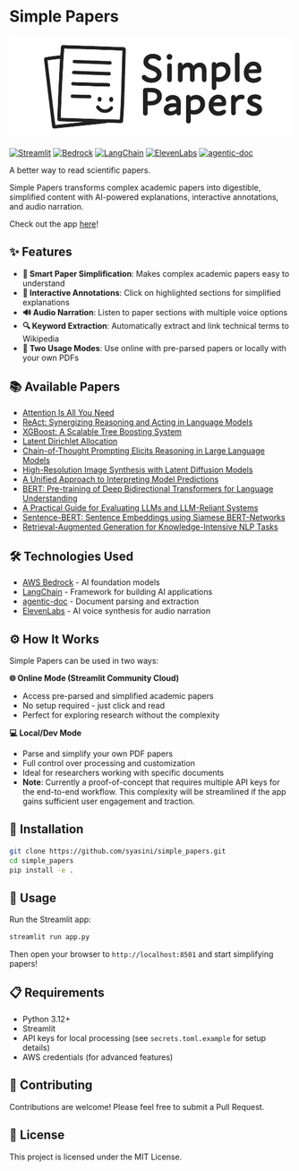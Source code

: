 # Simple Papers

![Simple Papers Logo](media/logo_small.png)

[![Streamlit](https://img.shields.io/badge/Streamlit-FF4B4B?style=for-the-badge&logo=streamlit&logoColor=white)](https://streamlit.io/)
[![Bedrock](https://img.shields.io/badge/AWS%20Bedrock-FF9900?style=for-the-badge&logo=amazonaws&logoColor=white)](https://aws.amazon.com/bedrock/)
[![LangChain](https://img.shields.io/badge/LangChain-1C3C3C?style=for-the-badge&logo=langchain&logoColor=white)](https://langchain.com/)
[![ElevenLabs](https://img.shields.io/badge/ElevenLabs-000000?style=for-the-badge&logo=elevenlabs&logoColor=white)](https://elevenlabs.io/)
[![agentic-doc](https://img.shields.io/badge/agentic--doc-4285F4?style=for-the-badge&logo=python&logoColor=white)](https://pypi.org/project/agentic-doc/)

A better way to read scientific papers. 

Simple Papers transforms complex academic papers into digestible, simplified content with AI-powered explanations, interactive annotations, and audio narration.

Check out the app [here](https://simplepapers.streamlit.app/)!

## ✨ Features

- **📄 Smart Paper Simplification**: Makes complex academic papers easy to understand
- **🎯 Interactive Annotations**: Click on highlighted sections for simplified explanations
- **🔊 Audio Narration**: Listen to paper sections with multiple voice options
- **🔍 Keyword Extraction**: Automatically extract and link technical terms to Wikipedia
- **📱 Two Usage Modes**: Use online with pre-parsed papers or locally with your own PDFs

## 📚 Available Papers

- [Attention Is All You Need](https://simplepapers.streamlit.app/?paper=1706.03762v7)
- [ReAct: Synergizing Reasoning and Acting in Language Models](https://simplepapers.streamlit.app/?paper=2210.03629)
- [XGBoost: A Scalable Tree Boosting System](https://simplepapers.streamlit.app/?paper=1603.02754v3)
- [Latent Dirichlet Allocation](https://simplepapers.streamlit.app/?paper=jair03-lda)
- [Chain-of-Thought Prompting Elicits Reasoning in Large Language Models](https://simplepapers.streamlit.app/?paper=2201.11903v6)
- [High-Resolution Image Synthesis with Latent Diffusion Models](https://simplepapers.streamlit.app/?paper=2112.10752v2)
- [A Unified Approach to Interpreting Model Predictions](https://simplepapers.streamlit.app/?paper=1705.07874v2)
- [BERT: Pre-training of Deep Bidirectional Transformers for Language Understanding](https://simplepapers.streamlit.app/?paper=1810.04805v2)
- [A Practical Guide for Evaluating LLMs and LLM-Reliant Systems](https://simplepapers.streamlit.app/?paper=2506.13023v2)
- [Sentence-BERT: Sentence Embeddings using Siamese BERT-Networks](https://simplepapers.streamlit.app/?paper=1908.10084v1)
- [Retrieval-Augmented Generation for Knowledge-Intensive NLP Tasks](https://simplepapers.streamlit.app/?paper=2005.11401v4)

## 🛠️ Technologies Used

- [AWS Bedrock](https://aws.amazon.com/bedrock/) - AI foundation models 
- [LangChain](https://langchain.com/) - Framework for building AI applications
- [agentic-doc](https://pypi.org/project/agentic-doc/) - Document parsing and extraction
- [ElevenLabs](https://elevenlabs.io/) - AI voice synthesis for audio narration

## ⚙️ How It Works


Simple Papers can be used in two ways:

**🌐 Online Mode (Streamlit Community Cloud)**
- Access pre-parsed and simplified academic papers
- No setup required - just click and read
- Perfect for exploring research without the complexity

**💻 Local/Dev Mode**
- Parse and simplify your own PDF papers
- Full control over processing and customization
- Ideal for researchers working with specific documents
- **Note**: Currently a proof-of-concept that requires multiple API keys for the end-to-end workflow. This complexity will be streamlined if the app gains sufficient user engagement and traction.

## 🚀 Installation

```bash
git clone https://github.com/syasini/simple_papers.git
cd simple_papers
pip install -e .
```

## 🏃 Usage

Run the Streamlit app:

```bash
streamlit run app.py
```

Then open your browser to `http://localhost:8501` and start simplifying papers!

## 📋 Requirements

- Python 3.12+
- Streamlit
- API keys for local processing (see `secrets.toml.example` for setup details)
- AWS credentials (for advanced features)

## 🤝 Contributing

Contributions are welcome! Please feel free to submit a Pull Request.

## 📄 License

This project is licensed under the MIT License.
